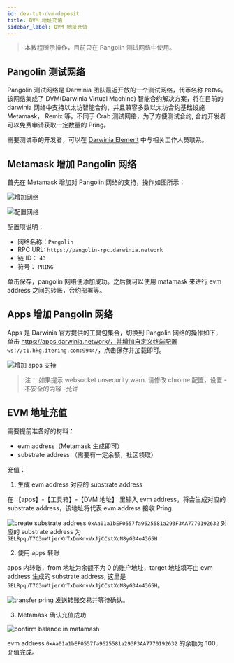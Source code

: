 ```yaml
---
id: dev-tut-dvm-deposit
title: DVM 地址充值
sidebar_label: DVM 地址充值
---
```


> 本教程所示操作，目前只在 Pangolin 测试网络中使用。

## Pangolin 测试网络

Pangolin 测试网络是 Darwinia 团队最近开放的一个测试网络，代币名称 `PRING`。该网络集成了 DVM(Darwinia Virtual Machine) 智能合约解决方案，将在目前的 darwinia 网络中支持以太坊智能合约，并且兼容多数以太坊合约基础设施 Metamask， Remix 等。不同于 Crab 测试网络，为了方便测试合约, 合约开发者可以免费申请获取一定数量的 Pring。

需要测试币的开发者，可以在 [Darwinia Element](https://app.element.io/?pk_vid=6961ca0f7c45f8bf16052310122d2437#/room/#darwinia:matrix.org) 中与相关工作人员联系。

## Metamask 增加 Pangolin 网络

首先在 Metamask 增加对 Pangolin 网络的支持，操作如图所示：

![增加网络](assets/wiki-tut-dvm-recharge-01.png)

![配置网络](assets/wiki-tut-dvm-recharge-02.png)

配置项说明：

- 网络名称：`Pangolin`
- RPC URL: `https://pangolin-rpc.darwinia.network`
- 链 ID： `43`
- 符号： `PRING`

单击保存，pangolin 网络便添加成功。之后就可以使用 matamask 来进行 evm address 之间的转账，合约部署等。

## Apps 增加 Pangolin 网络

Apps 是 Darwinia 官方提供的工具包集合，切换到 Pangolin 网络的操作如下， 单击 https://apps.darwinia.network/，并增加自定义终端配置
`ws://t1.hkg.itering.com:9944/`，点击保存并加载即可。

![增加 apps 支持](assets/wiki-tut-dvm-recharge-03.png)

> 注： 如果提示 websocket unsecurity warn. 请修改 chrome 配置，设置 - 不安全的内容 -允许

## EVM 地址充值

需要提前准备好的材料：

- evm address（Metamask 生成即可）
- substrate address （需要有一定余额，社区领取）

充值：

1. 生成 evm address 对应的 substrate address

在 【apps】-【工具箱】-【DVM 地址】 里输入 evm address，将会生成对应的 substrate address，该地址将代表 evm address 接收 Pring.


![create substrate address](assets/wiki-tut-dvm-recharge-04.png)
`0xAa01a1bEF0557fa9625581a293F3AA7770192632` 对应的 substrate address 为 `5ELRpquT7C3mWtjerXnTxDmKnvVxJjCCstXcN8yG34o4365H`


2. 使用 apps 转账

apps 内转账，from 地址为余额不为 0 的账户地址，target 地址填写由 evm address 生成的 substrate address, 这里是 `5ELRpquT7C3mWtjerXnTxDmKnvVxJjCCstXcN8yG34o4365H`。

![transfer pring](assets/wiki-tut-dvm-recharge-05.png) 发送转账交易并等待确认。


3. Metamask 确认充值成功

![confirm balance in matamash](assets/wiki-tut-dvm-recharge-06.png)

evm address `0xAa01a1bEF0557fa9625581a293F3AA7770192632` 的余额为 100，充值完成。
